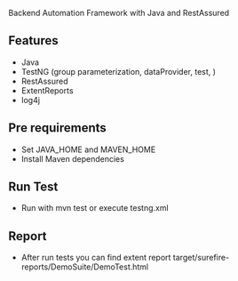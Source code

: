 Backend Automation Framework with Java and RestAssured

## Features
- Java
- TestNG (group parameterization, dataProvider, test, )
- RestAssured 
- ExtentReports
- log4j

## Pre requirements
- Set JAVA_HOME and MAVEN_HOME
- Install Maven dependencies

## Run Test
- Run with mvn test or execute testng.xml

## Report
- After run tests you can find extent report  target/surefire-reports/DemoSuite/DemoTest.html
